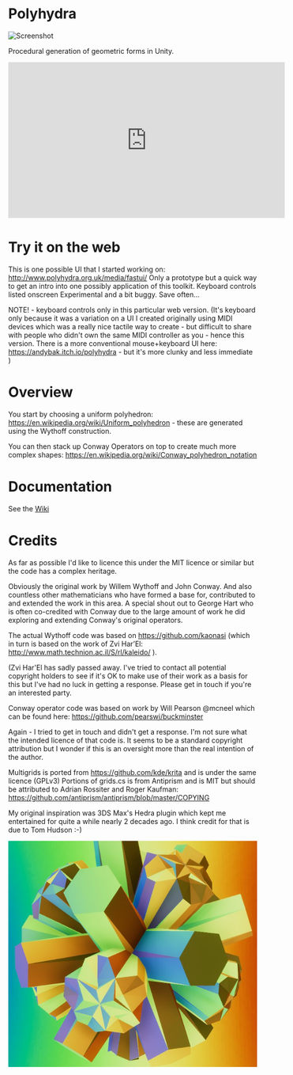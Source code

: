 # Polyhydra

![Screenshot](https://pro2-bar-s3-cdn-cf1.myportfolio.com/1e3b6316-da77-4fd2-a111-e12070c11b10/2977d391-d8a0-4759-8f3b-fe112b8957b8_rwc_0x22x975x549x975.png?h=f2ff1682c51247d1bc76e926872686e2)

Procedural generation of geometric forms in Unity.

<iframe width="560" height="315" src="https://www.youtube.com/embed/FPsXWHQO03Y" frameborder="0" allow="accelerometer; autoplay; clipboard-write; encrypted-media; gyroscope; picture-in-picture" allowfullscreen></iframe>

# Try it on the web

This is one possible UI that I started working on: http://www.polyhydra.org.uk/media/fastui/ Only a prototype but a quick way to get an intro into one possibly application of this toolkit. Keyboard controls listed onscreen Experimental and a bit buggy. Save often...

NOTE! - keyboard controls only in this particular web version. (It's keyboard only because it was a variation on a UI I created originally using MIDI devices which was a really nice tactile way to create - but difficult to share with people who didn't own the same MIDI controller as you - hence this version. There is a more conventional mouse+keyboard UI here: https://andybak.itch.io/polyhydra - but it's more clunky and less immediate )

# Overview

You start by choosing a uniform polyhedron: https://en.wikipedia.org/wiki/Uniform_polyhedron - these are generated using the Wythoff construction.

You can then stack up Conway Operators on top to create much more complex shapes: https://en.wikipedia.org/wiki/Conway_polyhedron_notation

# Documentation

See the [Wiki](https://github.com/IxxyXR/Polyhydra/wiki)

# Credits

As far as possible I'd like to licence this under the MIT licence or similar but the code has a complex heritage. 

Obviously the original work by Willem Wythoff and John Conway. And also countless other mathematicians who have formed a base for, contributed to and extended the work in this area. A special shout out to George Hart who is often co-credited with Conway due to the large amount of work he did exploring and extending Conway's original operators. 

The actual Wythoff code was based on https://github.com/kaonasi (which in turn is based on the work of Zvi Har’El: http://www.math.technion.ac.il/S/rl/kaleido/ ).

(Zvi Har'El has sadly passed away. I've tried to contact all potential copyright holders to see if it's OK to make use of their work as a basis for this but I've had no luck in getting a response. Please get in touch if you're an interested party.

Conway operator code was based on work by Will Pearson @mcneel which can be found here: https://github.com/pearswj/buckminster

Again - I tried to get in touch and didn't get a response. I'm not sure what the intended licence of that code is. It seems to be a standard copyright attribution but I wonder if this is an oversight more than the real intention of the author.

Multigrids is ported from https://github.com/kde/krita and is under the same licence (GPLv3)
Portions of grids.cs is from Antiprism and is MIT but should be attributed to Adrian Rossiter and Roger Kaufman: https://github.com/antiprism/antiprism/blob/master/COPYING

My original inspiration was 3DS Max's Hedra plugin which kept me entertained for quite a while nearly 2 decades ago. I think credit for that is due to Tom Hudson :-)

![Screenshot](https://github.com/Ixxy-Open-Source/wythoff-polyhedra/blob/master/0.png)

